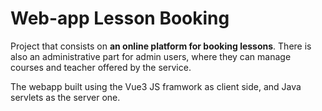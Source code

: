 # Web-app Lesson Booking

Project that consists on **an online platform for booking lessons**. There is also an administrative part for admin users, where they can manage courses and teacher offered by the service.

The webapp built using the Vue3 JS framwork as client side, and Java servlets as the server one.
